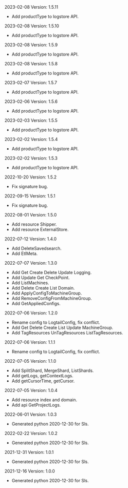 2023-02-08 Version: 1.5.11
- Add productType to logstore API.

2023-02-08 Version: 1.5.10
- Add productType to logstore API.

2023-02-08 Version: 1.5.9
- Add productType to logstore API.

2023-02-08 Version: 1.5.8
- Add productType to logstore API.

2023-02-07 Version: 1.5.7
- Add productType to logstore API.

2023-02-06 Version: 1.5.6
- Add productType to logstore API.

2023-02-03 Version: 1.5.5
- Add productType to logstore API.

2023-02-02 Version: 1.5.4
- Add productType to logstore API.

2023-02-02 Version: 1.5.3
- Add productType to logstore API.

2022-10-20 Version: 1.5.2
- Fix signature bug.

2022-09-15 Version: 1.5.1
- Fix signature bug.

2022-08-01 Version: 1.5.0
- Add resource Shipper.
- Add resource ExternalStore.

2022-07-12 Version: 1.4.0
- Add DeleteSavedsearch.
- Add EtlMeta.

2022-07-07 Version: 1.3.0
- Add Get Create Delete Update Logging.
- Add Update Get CheckPoint.
- Add ListMachines.
- Add Delete Create List Domain.
- Add ApplyConfigToMachineGroup.
- Add RemoveConfigFromMachineGroup.
- Add GetAppliedConfigs.

2022-07-06 Version: 1.2.0
- Rename config to LogtailConfig, fix conflict.
- Add Get Delete Create List Update MachineGroup.
- Add TagResources UnTagResources ListTagResources.

2022-07-06 Version: 1.1.1
- Rename config to LogtailConfig, fix conflict.

2022-07-05 Version: 1.1.0
- Add SplitShard, MergeShard, ListShards.
- Add getLogs, getContextLogs.
- Add getCursorTime, getCursor.

2022-07-05 Version: 1.0.4
- Add resource index and domain.
- Add api GetProjectLogs.

2022-06-01 Version: 1.0.3
- Generated python 2020-12-30 for Sls.

2022-02-22 Version: 1.0.2
- Generated python 2020-12-30 for Sls.

2021-12-31 Version: 1.0.1
- Generated python 2020-12-30 for Sls.

2021-12-16 Version: 1.0.0
- Generated python 2020-12-30 for Sls.

